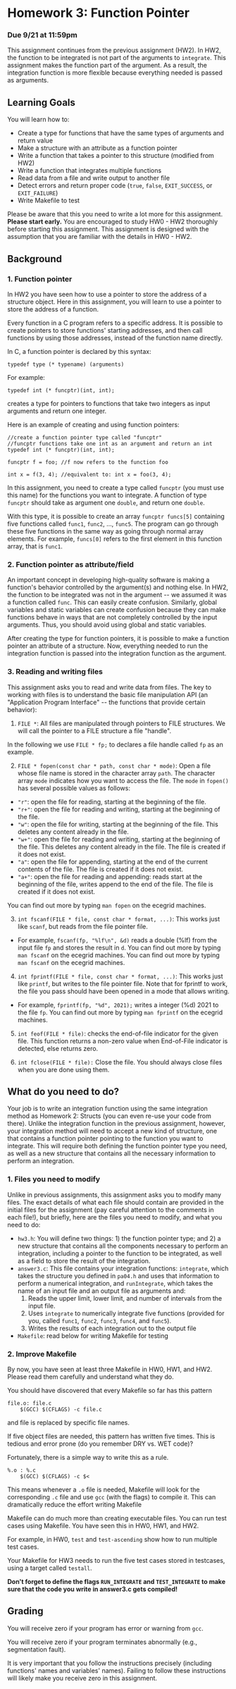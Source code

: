# Homework 3: Function Pointer

### Due 9/21 at 11:59pm

This assignment continues from the previous assignment (HW2).  In
HW2, the function to be integrated is not part of the arguments to `integrate`.
This assignment makes the function part of the argument. As a result,
the integration function is more flexible because everything needed
is passed as arguments.

## Learning Goals

You will learn how to:
* Create a type for functions that have the same types of arguments and return value
* Make a structure with an attribute as a function pointer
* Write a function that takes a pointer to this structure (modified from HW2)
* Write a function that integrates multiple functions
* Read data from a file and write output to another file
* Detect errors and return proper code (`true`, `false`, `EXIT_SUCCESS`, or `EXIT_FAILURE`)
* Write Makefile to test

Please be aware that this you need to write a lot more for this
assignment. **Please start early.** You are encouraged to study HW0 - HW2
thoroughly before starting this assignment. This assignment is
designed with the assumption that you are familiar with the details
in HW0 - HW2.

## Background

### 1. Function pointer

In HW2 you have seen how to use a pointer to store the address of a structure object. 
Here in this assignment, you will learn to use a pointer to store the address of a function.

Every function in a C program refers to a specific address. It is possible to create pointers to store
functions' starting addresses, and then call functions by using those addresses, instead of the function name directly.

In C, a function pointer is declared by this syntax:

`typedef type (* typename) (arguments)`

For example:

`typedef int (* funcptr)(int, int);`

creates a type for pointers to functions that take two integers
as input arguments and return one integer.

Here is an example of creating and using function pointers:

```
//create a function pointer type called "funcptr"
//funcptr functions take one int as an argument and return an int
typedef int (* funcptr)(int, int); 

funcptr f = foo; //f now refers to the function foo

int x = f(3, 4); //equivalent to: int x = foo(3, 4);
```

In this assignment, you need to create a type called `funcptr` (you must
use this name) for the functions you want to integrate.
A function of type `funcptr` should take as argument one `double`, and return one `double`.

With this type, it is possible to create an array `funcptr funcs[5]` containing five functions called
`func1`, `func2`, ..., `func5`. The program can go through these five functions in the same way
as going through normal array elements. 
For example, `funcs[0]` refers to the first element in this function array, that is `func1`.

### 2. Function pointer as attribute/field

An important concept in developing high-quality software is making a
function's behavior controlled by the argument(s) and nothing else. In
HW2, the function to be integrated was not in the argument -- we assumed it was a function called `func`.
This can easily create confusion. Similarly, global variables and static
variables can create confusion because they can make functions behave
in ways that are not completely controlled by the input arguments.
Thus, you should avoid using global and static variables.

After creating the type for function pointers, it is possible to make a
function pointer an attribute of a structure.  Now, everything needed
to run the integration function is passed into the integration
function as the argument. 

### 3. Reading and writing files

This assignment asks you to read and write data from files. The key to working with files is to 
understand the basic file manipulation API (an "Application Program Interface" -- the functions that provide certain behavior):

1) `FILE *`: All files are manipulated through pointers to FILE structures. We will call the pointer to a FILE structure a file "handle".

In the following we use `FILE * fp;` to declares a file handle called `fp` as an example.

2) `FILE * fopen(const char * path, const char * mode)`: Open a file whose file name is stored in the character array `path`.
The character array `mode` indicates how you want to access the file. The `mode` in `fopen()` has several possible values as follows:

* `"r"`: open the file for reading, starting at the beginning of the file.
* `"r+"`: open the file for reading and writing, starting at the beginning of the file.
* `"w"`: open the file for writing, starting at the beginning of the file. This deletes any content already in the file.
* `"w+"`: open the file for reading and writing, starting at the beginning of the file. This deletes any content already in the file. The file is created if it does not exist.
* `"a"`: open the file for appending, starting at the end of the current contents of the file. The file is created if it does not exist.
* `"a+"`: open the file for reading and appending: reads start at the beginning of the file, writes append to the end of the file. The file is created if it does not exist.

You can find out more by typing `man fopen` on the ecegrid machines.

3) `int fscanf(FILE * file, const char * format, ...)`: This works just like `scanf`, but reads from the file pointer file.

* For example, `fscanf(fp, "%lf\n", &d)` reads a double (%lf) from the input file `fp` and stores the result in `d`. You can find out more by typing `man fscanf` on the ecegrid machines. You can find out more by typing `man fscanf` on the ecegrid machines.

4) `int fprintf(FILE * file, const char * format, ...)`: This works just like `printf`, but writes to the file pointer file. Note that for fprintf to work, the file you pass should have been opened in a mode that allows writing.

* For example, `fprintf(fp, "%d", 2021);` writes a integer (%d) 2021 to the file `fp`. You can find out more by typing `man fprintf` on the ecegrid machines.

5) `int feof(FILE * file)`: checks the end-of-file indicator for the given file. This function returns a non-zero value when End-of-File indicator is detected, else returns zero.

6) `int fclose(FILE * file):` Close the file. You should always close files when you are done using them.

## What do you need to do?

Your job is to write an integration function using the same integration method as Homework 2: Structs (you can even re-use your code from there). Unlike the integration function in the previous assignment, however, your integration method will need to accept a new kind of structure, one that contains a function pointer pointing to the function you want to integrate. This will require both defining the function pointer type you need, as well as a new structure that contains all the necessary information to perform an integration.

### 1. Files you need to modify

Unlike in previous assignments, this assignment asks you to modify many files. The exact details of what each file should contain are provided in the initial files for the assignment (pay careful attention to the comments in each file!), but briefly, here are the files you need to modify, and what you need to do:

* `hw3.h`: You will define two things: 1) the function pointer type;
  and 2) a new structure that contains all the components necessary to perform an integration,
  including a pointer to the function to be integrated, as well as a field to
  store the result of the integration.
* `answer3.c`: This file contains your integration functions: `integrate`, which takes the structure you defined in `pa04.h` and uses that information to perform a numerical integration, and `runIntegrate`, which takes the name of an input file and an output file as arguments and:
    1) Reads the upper limit, lower limit, and number of intervals from the input file.
    2) Uses `integrate` to numerically integrate five functions (provided for you, called `func1`, `func2`, `func3`, `func4`, and `func5`).
    3) Writes the results of each integration out to the output file
* `Makefile`: read below for writing Makefile for testing 

### 2. Improve Makefile

By now, you have seen at least three Makefile in HW0, HW1, and HW2.
Please read them carefully and understand what they do.

You should have discovered that every Makefile so far has this pattern

```
file.o: file.c
	$(GCC) $(CFLAGS) -c file.c
```	

and file is replaced by specific file names.

If five object files are needed, this pattern has written five times.  This
is tedious and error prone (do you remember DRY vs. WET code)?

Fortunately, there is a simple way to write this as a rule.

```
%.o : %.c 
	$(GCC) $(CFLAGS) -c $<
```

This means whenever a `.o` file is needed, Makefile will look for the 
corresponding `.c` file and use `gcc` (with the flags) to compile it.  This
can dramatically reduce the effort writing Makefile

Makefile can do much more than creating executable files. You can run
test cases using Makefile. You have seen this in HW0, HW1, and HW2.  

For example, in HW0, `test` and `test-ascending` show how to run multiple test cases.

Your Makefile for HW3 needs to run the five test cases stored in testcases,
using a target called `testall`.

**Don't forget to define the flags `RUN_INTEGRATE` and `TEST_INTEGRATE` to
make sure that the code you write in answer3.c gets compiled!**


## Grading

You will receive zero if your program has error or warning from `gcc`.

You will receive zero if your program terminates abnormally (e.g., segmentation fault).

It is very important that you follow the instructions precisely
(including functions' names and variables' names). Failing to follow
these instructions will likely make you receive zero in this
assignment.
